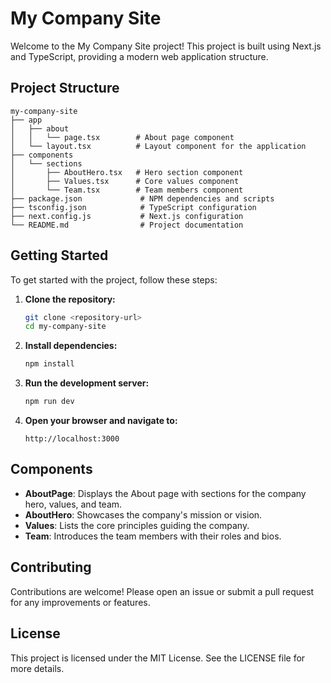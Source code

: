 # My Company Site

Welcome to the My Company Site project! This project is built using Next.js and TypeScript, providing a modern web application structure.

## Project Structure

```
my-company-site
├── app
│   ├── about
│   │   └── page.tsx        # About page component
│   └── layout.tsx          # Layout component for the application
├── components
│   └── sections
│       ├── AboutHero.tsx   # Hero section component
│       ├── Values.tsx      # Core values component
│       └── Team.tsx        # Team members component
├── package.json             # NPM dependencies and scripts
├── tsconfig.json            # TypeScript configuration
├── next.config.js           # Next.js configuration
└── README.md                # Project documentation
```

## Getting Started

To get started with the project, follow these steps:

1. **Clone the repository:**
   ```bash
   git clone <repository-url>
   cd my-company-site
   ```

2. **Install dependencies:**
   ```bash
   npm install
   ```

3. **Run the development server:**
   ```bash
   npm run dev
   ```

4. **Open your browser and navigate to:**
   ```
   http://localhost:3000
   ```

## Components

- **AboutPage**: Displays the About page with sections for the company hero, values, and team.
- **AboutHero**: Showcases the company's mission or vision.
- **Values**: Lists the core principles guiding the company.
- **Team**: Introduces the team members with their roles and bios.

## Contributing

Contributions are welcome! Please open an issue or submit a pull request for any improvements or features.

## License

This project is licensed under the MIT License. See the LICENSE file for more details.